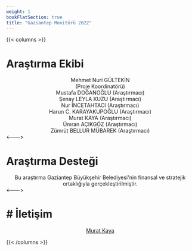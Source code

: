 ```yaml
---
weight: 1
bookFlatSection: true
title: "Gaziantep Monitörü 2022"
---
```


{{< columns >}} 
# Araştırma Ekibi
<center>
Mehmet Nuri GÜLTEKİN<br/> (Proje Koordinatörü)<br/>
Mustafa DOĞANOĞLU (Araştırmacı)<br/>
Şenay LEYLA KUZU (Araştırmacı)<br/>
Nur İNCETAHTACI (Araştırmacı)<br/>
Harun C. KARAYAKUPOĞLU (Araştırmacı)<br/>
Murat KAYA (Araştırmacı)<br/>
Ümran AÇIKGÖZ (Araştırmacı)<br/>
Zümrüt BELLUR MÜBAREK (Araştırmacı)<br/>
</center>
<--->

<h1 align:"center">  Araştırma Desteği </h1>
<center>
Bu araştırma Gaziantep Büyükşehir Belediyesi'nin finansal ve stratejik ortaklığıyla gerçekleştirilmiştir.
</center>
<---> 

<h1 align:"center"> # İletişim </h1>
<center>
<a href="mailto:mkayagoc@gmail.com">Murat Kaya</a>
</center>

{{< /columns >}}
